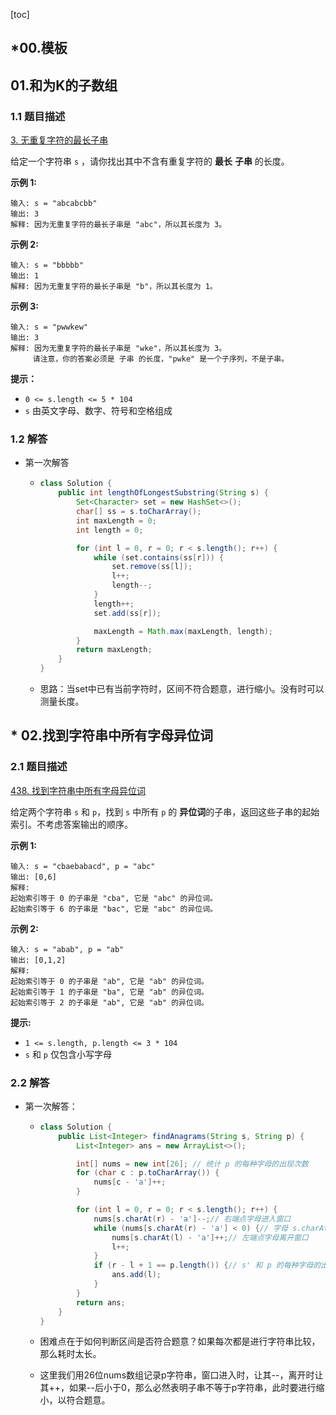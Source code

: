 [toc]

## *00.模板



## 01.和为K的子数组

### 1.1 题目描述

[3. 无重复字符的最长子串](https://leetcode.cn/problems/longest-substring-without-repeating-characters/)

给定一个字符串 `s` ，请你找出其中不含有重复字符的 **最长** **子串** 的长度。

**示例 1:**

```
输入: s = "abcabcbb"
输出: 3 
解释: 因为无重复字符的最长子串是 "abc"，所以其长度为 3。
```

**示例 2:**

```
输入: s = "bbbbb"
输出: 1
解释: 因为无重复字符的最长子串是 "b"，所以其长度为 1。
```

**示例 3:**

```
输入: s = "pwwkew"
输出: 3
解释: 因为无重复字符的最长子串是 "wke"，所以其长度为 3。
     请注意，你的答案必须是 子串 的长度，"pwke" 是一个子序列，不是子串。
```

**提示：**

- `0 <= s.length <= 5 * 104`
- `s` 由英文字母、数字、符号和空格组成

### 1.2 解答

- 第一次解答

  - ```java
    class Solution {
        public int lengthOfLongestSubstring(String s) {
            Set<Character> set = new HashSet<>();
            char[] ss = s.toCharArray();
            int maxLength = 0;
            int length = 0;
    
            for (int l = 0, r = 0; r < s.length(); r++) {     
                while (set.contains(ss[r])) {
                    set.remove(ss[l]);
                    l++;
                    length--;
                }
                length++;
                set.add(ss[r]);
    
                maxLength = Math.max(maxLength, length);
            }
            return maxLength;
        }
    }
    ```

  - 思路：当set中已有当前字符时，区间不符合题意，进行缩小。没有时可以测量长度。

## * 02.找到字符串中所有字母异位词

### 2.1 题目描述

[438. 找到字符串中所有字母异位词](https://leetcode.cn/problems/find-all-anagrams-in-a-string/)

给定两个字符串 `s` 和 `p`，找到 `s` 中所有 `p` 的 **异位词**的子串，返回这些子串的起始索引。不考虑答案输出的顺序。

**示例 1:**

```
输入: s = "cbaebabacd", p = "abc"
输出: [0,6]
解释:
起始索引等于 0 的子串是 "cba", 它是 "abc" 的异位词。
起始索引等于 6 的子串是 "bac", 它是 "abc" 的异位词。
```

 **示例 2:**

```
输入: s = "abab", p = "ab"
输出: [0,1,2]
解释:
起始索引等于 0 的子串是 "ab", 它是 "ab" 的异位词。
起始索引等于 1 的子串是 "ba", 它是 "ab" 的异位词。
起始索引等于 2 的子串是 "ab", 它是 "ab" 的异位词。
```

**提示:**

- `1 <= s.length, p.length <= 3 * 104`
- `s` 和 `p` 仅包含小写字母

### 2.2 解答

- 第一次解答：

  - ```java
    class Solution {
        public List<Integer> findAnagrams(String s, String p) {
            List<Integer> ans = new ArrayList<>();
    
            int[] nums = new int[26]; // 统计 p 的每种字母的出现次数
            for (char c : p.toCharArray()) {
                nums[c - 'a']++;
            }
    
            for (int l = 0, r = 0; r < s.length(); r++) {
                nums[s.charAt(r) - 'a']--;// 右端点字母进入窗口
                while (nums[s.charAt(r) - 'a'] < 0) {// 字母 s.charAt(r) 太多了
                    nums[s.charAt(l) - 'a']++;// 左端点字母离开窗口
                    l++;
                }
                if (r - l + 1 == p.length()) {// s' 和 p 的每种字母的出现次数都相同
                    ans.add(l);
                }
            }
            return ans;
        }
    }
    ```

  - 困难点在于如何判断区间是否符合题意？如果每次都是进行字符串比较，那么耗时太长。

  - 这里我们用26位nums数组记录p字符串，窗口进入时，让其--，离开时让其++，如果--后小于0，那么必然表明子串不等于p字符串，此时要进行缩小，以符合题意。